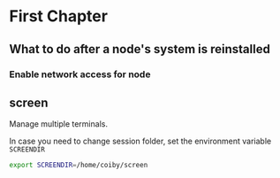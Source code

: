 # First Chapter

## What to do after a node's system is reinstalled

### Enable network access for node



## screen

Manage multiple terminals.

In case you need to change session folder, set the environment variable `SCREENDIR`
```bash
export SCREENDIR=/home/coiby/screen
```